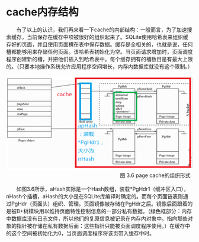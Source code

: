 # cache内存结构
&nbsp;&nbsp;&nbsp;&nbsp;&nbsp;&nbsp;&nbsp;有了以上的认识，我们再来看一下cache的内部结构：一般而言，为了加速搜索缓存，当前保存在缓存中项被很好的组织起来了。SQLite使用哈希表来组织缓存好的页面，并且使用页面槽在表中保存数据。缓存是全相关的，也就是说，任何槽都能够用来存储任何页面。该哈希表初始化为空。当页面请求增加时，页面调度程序创建新的槽，并把他们插入到哈希表中。每个缓存拥有的槽数目是有最大上限的。（只要本地操作系统允许应用程序空间增长，内存内数据库就没有这个限制。）

<img src="../../p36.png"/>
                          &nbsp;&nbsp;&nbsp;&nbsp;&nbsp;&nbsp;&nbsp;&nbsp;&nbsp;&nbsp;&nbsp;
&nbsp;&nbsp;&nbsp;&nbsp;&nbsp;&nbsp;&nbsp;&nbsp;&nbsp;&nbsp;&nbsp;
&nbsp;&nbsp;&nbsp;&nbsp;&nbsp;&nbsp;&nbsp;&nbsp;&nbsp;&nbsp;&nbsp;
&nbsp;&nbsp;&nbsp;&nbsp;&nbsp;&nbsp;&nbsp;&nbsp;&nbsp;&nbsp;&nbsp;
&nbsp;&nbsp;&nbsp;&nbsp;&nbsp;&nbsp;&nbsp;&nbsp;&nbsp;&nbsp;&nbsp;
&nbsp;&nbsp;&nbsp;&nbsp;&nbsp;&nbsp;&nbsp;&nbsp;&nbsp;&nbsp;&nbsp;
&nbsp;&nbsp;&nbsp;&nbsp;&nbsp;&nbsp;图 3.6 page cache的组织形式
    <br>
    <br>&nbsp;&nbsp;&nbsp;&nbsp;&nbsp;&nbsp;&nbsp;如图3.6所示，aHash实际是一个Hash数组，装载*PgHdr1（缓冲区入口），nHash个插槽，aHash的大小是在SQLite库编译时确定的。而每个页面链表则通过PgHdr（页面头）组织、管理。页面镜像被存储在PgHdr之后。镜像后面跟着的是被B+树模块用以维持页面特性控制信息的一部分私有数据。（绿色框部分：内存中数据库没有日志文件，所以他们的复原信息被记录在内存内对象中。指向那些对象的指针被存储在私有数据后面：这些指针只能被页面调度程序使用。）在缓存中的这个空间被初始化为0，当页面调度程序将该页带入缓存中时。
 </pre>
